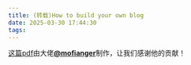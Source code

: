 ```yaml
---
title: (转载)How to build your own blog
date: 2025-03-30 17:44:30
tags:
---
```



[这篇pdf](https://mofianger.github.io/pdf/how-to-build-your-own-blog.pdf)由大佬[**@mofianger**](https://mofianger.github.io/)制作，让我们感谢他的贡献！